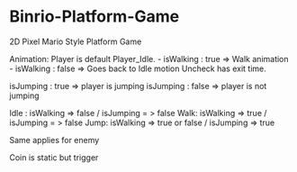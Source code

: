 # Binrio-Platform-Game
 2D Pixel Mario Style Platform Game
 
Animation: Player is default Player_Idle. 
		- isWalking : true => Walk animation 
		- isWalking : false => Goes back to Idle motion
Uncheck has exit time.

isJumping : true => player is jumping
isJumping : false => player is not jumping

Idle : isWalking => false / isJumping = > false
Walk: isWalking => true  / isJumping = > false
Jump: isWalking =>  true or false / isJumping => true 

Same applies for enemy

Coin is static but trigger 
